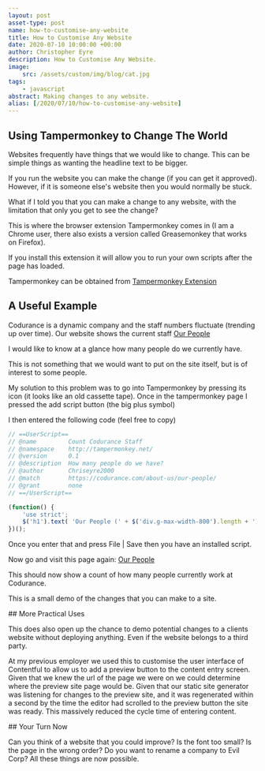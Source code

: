 ```yaml
---
layout: post
asset-type: post
name: how-to-customise-any-website
title: How to Customise Any Website
date: 2020-07-10 10:00:00 +00:00
author: Christopher Eyre
description: How to Customise Any Website.
image:
    src: /assets/custom/img/blog/cat.jpg
tags:
    - javascript
abstract: Making changes to any website.
alias: [/2020/07/10/how-to-customise-any-website]
---
```


## Using Tampermonkey to Change The World

Websites frequently have things that we would like to change.
This can be simple things as wanting the headline text to be bigger.

If you run the website you can make the change (if you can get it approved).
However, if it is someone else's website then you would normally be stuck.

What if I told you that you can make a change to any website, with the limitation that only you get to see the change?

This is where the browser extension Tampermonkey comes in (I am a Chrome user, there also exists a version called Greasemonkey that works on Firefox).

If you install this extension it will allow you to run your own scripts after the page has loaded.

Tampermonkey can be obtained from [Tampermonkey Extension](https://chrome.google.com/webstore/detail/tampermonkey/dhdgffkkebhmkfjojejmpbldmpobfkfo?hl=en)

## A Useful Example

Codurance is a dynamic company and the staff numbers fluctuate (trending up over time).
Our website shows the current staff [Our People](https://codurance.com/about-us/our-people/)

I would like to know at a glance how many people do we currently have.

This is not something that we would want to put on the site itself, but is of interest to some people.

My solution to this problem was to go into Tampermonkey by pressing its icon (it looks like an old cassette tape).
Once in the tampermonkey page I pressed the add script button (the big plus symbol)

I then entered the following code (feel free to copy)

```javascript
// ==UserScript==
// @name         Count Codurance Staff
// @namespace    http://tampermonkey.net/
// @version      0.1
// @description  How many people do we have?
// @author       Chriseyre2000
// @match        https://codurance.com/about-us/our-people/
// @grant        none
// ==/UserScript==

(function() {
    'use strict';
    $('h1').text( 'Our People (' + $('div.g-max-width-800').length + ')'  );
})();
```

Once you enter that and press File | Save then you have an installed script.

Now go and visit this page again: [Our People](https://codurance.com/about-us/our-people/)

This should now show a count of how many people currently work at Codurance.

This is a small demo of the changes that you can make to a site.

## More Practical Uses

This does also open up the chance to demo potential changes to a clients website without deploying anything. Even if the website belongs to a third party.

At my previous employer we used this to customise the user interface of Contentful to allow us to add a preview button to the content entry screen. Given that we knew the url of the page we were on we could determine where the preview site page would be. Given that our static site generator was listening for changes to the preview site, and it was regenerated within a second by the time the editor had scrolled to the preview button the site was ready. This massively reduced the cycle time of entering content.

## Your Turn Now

Can you think of a website that you could improve? Is the font too small? Is the page in the wrong order? Do you want to rename a company to Evil Corp? All these things are now possible.